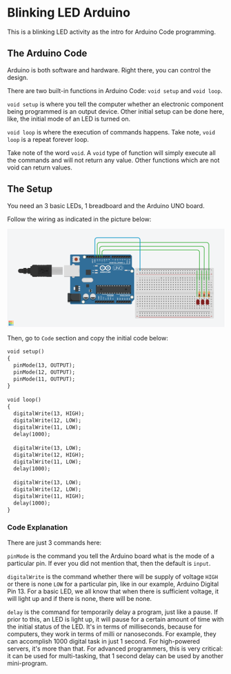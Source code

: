 # Blinking LED Arduino
This is a blinking LED activity as the intro for 
Arduino Code programming.

## The Arduino Code
Arduino is both software and hardware. Right there,
you can control the design.

There are two built-in functions in Arduino Code:
`void setup` and `void loop`.

`void setup` is where you tell the computer whether
an electronic component being programmed is an
output device. Other initial setup can be
done here, like, the initial mode of an LED
is turned on.

`void loop` is where the execution of commands
happens. Take note, `void loop` is a repeat
forever loop.

Take note of the word `void`. A `void` type 
of function will simply execute all the commands
and will not return any value. Other functions
which are not void can return values.

## The Setup
You need an 3 basic LEDs, 1 breadboard and
the Arduino UNO board.

Follow the wiring as indicated in the picture
below:

![design](res/src1.png)


Then, go to `Code` section and copy the initial
code below:

```
void setup()
{
  pinMode(13, OUTPUT);
  pinMode(12, OUTPUT);
  pinMode(11, OUTPUT);
}

void loop()
{
  digitalWrite(13, HIGH);
  digitalWrite(12, LOW);
  digitalWrite(11, LOW);
  delay(1000);
  
  digitalWrite(13, LOW);
  digitalWrite(12, HIGH);
  digitalWrite(11, LOW);
  delay(1000);
  
  digitalWrite(13, LOW);
  digitalWrite(12, LOW);
  digitalWrite(11, HIGH);
  delay(1000);
}
```

### Code Explanation
There are just 3 commands here:

`pinMode` is the command you tell the Arduino
board what is the mode of a particular pin.
If ever you did not mention that, then the
default is `input`.

`digitalWrite` is the command whether
there will be supply of voltage `HIGH`
or there is none `LOW` for a particular
pin, like in our example,
Arduino Digital Pin 13. For a basic LED,
we all know that when there is sufficient
voltage, it will light up and if there
is none, there will be none.

`delay` is the command for temporarily delay
a program, just like a pause. If prior to 
this, an LED is light up, it will pause for 
a certain amount of time with the initial 
status of the LED. It's in terms of milliseconds,
because for computers, they work in terms of
milli or nanoseconds. For example, they can 
accomplish 1000 digital task in just 1 second.
For high-powered servers, it's more than that.
For advanced programmers, this is very critical:
it can be used for multi-tasking, that 1 second
delay can be used by another mini-program.
